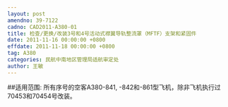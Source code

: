 ```yaml
---
layout: post
amendno: 39-7122
cadno: CAD2011-A380-01
title: 检查/更换/改装3号和4号活动式襟翼导轨整流罩（MFTF）支架和紧固件
date: 2011-11-16 00:00:00 +0800
effdate: 2011-11-18 00:00:00 +0800
tag: A380
categories: 民航中南地区管理局适航审定处
author: 王敏
---
```


##适用范围:
所有序号的空客A380-841, -842和-861型飞机，除非飞机执行过 70453和70454号改装。


